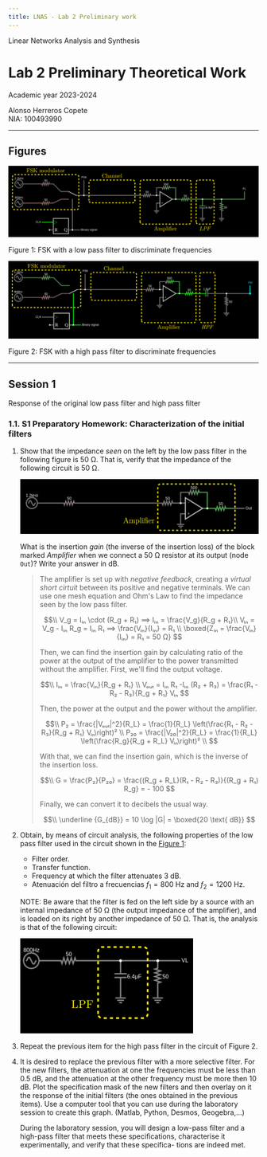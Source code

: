 ```yaml
---
title: LNAS - Lab 2 Preliminary work
---
```


<style>
:root {
    --markdown-font-family: "Times New Roman", Times, serif;
    --markdown-font-size: 10.5pt;
    --vscode-textBlockQuote-border: #9599e1;
}
</style>

<p class="supt1 center">Linear Networks Analysis and Synthesis</p>

# Lab 2 Preliminary Theoretical Work

<p class="subt2 center">
Academic year 2023-2024
</p>
<p class="subt2 center">
Alonso Herreros Copete</br>
NIA: 100493990
</p>

---

## Figures

<a name="figure1"></a>
![FSK with low pass filter](figures/fig_1.png)
<p class="caption center">Figure 1: FSK with a low pass filter to discriminate frequencies</p>

<a name="figure2"></a>
![FSK with high pass filter](figures/fig_2.png)
<p class="caption center">Figure 2: FSK with a high pass filter to discriminate frequencies</p>

<hr class="pagebreak">

## Session 1

<p class="subt2 center">Response of the original low pass filter and high pass filter</p>

### 1.1. S1 Preparatory Homework: Characterization of the initial filters

1. Show that the impedance *seen* on the left by the low pass filter in the following figure is 50 Ω. That is,
   verify that the impedance of the following circuit is 50 Ω.

   ![Amplifier circuit with OpAmp](figures/fig1.1.1.1.png)

    What is the insertion *gain* (the inverse of the insertion loss) of the block marked *Amplifier* when we
    connect a $50$ Ω resistor at its output (node `Out`)? Write your answer in dB.

    > The amplifier is set up with *negative feedback*, creating a *virtual short cirtuit* between its
    > positive and negative terminals. We can use one mesh equation and Ohm's Law to find the impedance seen
    > by the low pass filter.
    >
    > $$\\
    > V_g = Iᵢₙ \cdot (R_g + R₁) ⟹ Iᵢₙ = \frac{V_g}{R_g + R₁}\\
    > Vᵢₙ = V_g - Iᵢₙ R_g = Iᵢₙ R₁ ⟹ \frac{Vᵢₙ}{Iᵢₙ} = R₁ \\
    > \boxed{Zᵢₙ = \frac{Vᵢₙ}{Iᵢₙ} = R₁ = 50 Ω}
    > $$
    >
    > Then, we can find the insertion gain by calculating ratio of the power at the output of the amplifier to
    > the power transmitted without the amplifier. First, we'll find the output voltage.
    >
    > $$\\
    > Iᵢₙ = \frac{Vᵢₙ}{R_g + R₁} \\
    > Vₒᵤₜ = Iᵢₙ R₁ -Iᵢₙ (R₂ + R₃) = \frac{R₁ - R₂ - R₃}{R_g + R₁} Vᵢₙ
    > $$
    >
    > Then, the power at the output and the power without the amplifier.
    >
    > $$\\
    > P₂ = \frac{|Vₒᵤₜ|^2}{R_L} = \frac{1}{R_L} \left(\frac{R₁ - R₂ - R₃}{R_g + R₁} Vᵢₙ\right)² \\
    > P₂₀ = \frac{|V₂₀|^2}{R_L} = \frac{1}{R_L} \left(\frac{R_g}{R_g + R_L} Vᵢₙ\right)² \\
    > $$
    >
    > With that, we can find the insertion gain, which is the inverse of the insertion loss.
    >
    > $$\\
    > G = \frac{P₂}{P₂₀} = \frac{(R_g + R_L)(R₁ - R₂ - R₃)}{(R_g + R₁) R_g} = - 100
    > $$
    >
    > Finally, we can convert it to decibels the usual way.
    >
    > $$\\
    > \underline {G_{dB}} = 10 \log |G| = \boxed{20 \text{ dB}}
    > $$

2. Obtain, by means of circuit analysis, the following properties of the low pass filter used in the circuit
    shown in the [Figure 1](#figure1):

    * Filter order.
    * Transfer function.
    * Frequency at which the filter attenuates $3$ dB.
    * Atenuación del filtro a frecuencias $f_1 = 800 \text{ Hz}$ and $f_2 = 1200 \text{ Hz}$.

    NOTE: Be aware that the filter is fed on the left side by a source with an internal impedance of $50$ Ω
    (the output impedance of the amplifier), and is loaded on its right by another impedance of $50$ Ω. That
    is, the analysis is that of the following circuit:

    ![Low-pass filter](figures/fig1.1.2.1.png)

3. Repeat the previous item for the high pass filter in the circuit of Figure 2.

4. It is desired to replace the previous filter with a more selective filter. For the new filters, the
   attenuation at one the frequencies must be less than $0.5$ dB, and the attenuation at the other frequency
   must be more then $10$ dB. Plot the specification mask of the new filters and then overlay on it the
   response of the initial filters (the ones obtained in the previous items). Use a computer tool that you can
   use during the laboratory session to create this graph. (Matlab, Python, Desmos, Geogebra,...)

    During the laboratory session, you will design a low-pass filter and a high-pass filter that meets these
    specifications, characterise it experimentally, and verify that these specifica- tions are indeed met.
